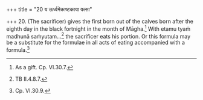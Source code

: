 +++
title = "20 य ऊर्ध्वमेकाष्टकाया वत्सा"

+++
20. (The sacrificer) gives the first born out of the calves born after the eighth day in the black fortnight in the month of
Māgha.[^1] With etamu tyaṁ madhunā saṁyutam...[^2] the sacrificer eats his portion. Or this formula may be a substitute for the formulae in all acts of eating accompanied with a formula.[^3]  


[^1]: As a gift. Cp. VI.30.7.  

[^2]: TB II.4.8.7.  

[^3]: Cp. VI.30.9.  
